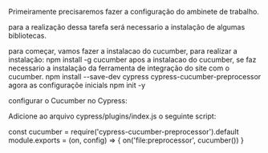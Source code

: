 Primeiramente precisaremos fazer a configuração do ambinete de trabalho.

para a realização dessa tarefa será necessario a instalação de algumas bibliotecas.

para começar, vamos fazer a instalacao do cucumber, para realizar a instalação:
npm install -g cucumber
apos a instalacao do cucumber, se faz necessario a instalação da ferramenta de integração do site com o cucumber.
npm install --save-dev cypress cypress-cucumber-preprocessor
agora as configuraçõe inicials
npm init -y

configurar o Cucumber no Cypress:

Adicione ao arquivo cypress/plugins/index.js o seguinte script:

const cucumber = require('cypress-cucumber-preprocessor').default
module.exports = (on, config) => {
  on('file:preprocessor', cucumber())
}
